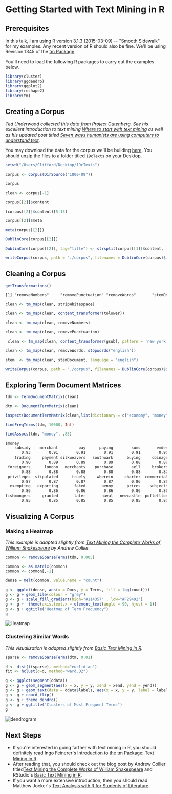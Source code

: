 # Getting Started with Text Mining in R

## Prerequisites

In this talk, I am using [R]( https://www.r-project.org/) version 3.1.3 (2015-03-09) -- "Smooth Sidewalk" for my examples. Any recent version of R should also be fine. We'll be using Revision 1345 of the [tm Package](http://tm.r-forge.r-project.org/).

You'll need to load the following R packages to carry out the examples below.

```R
library(cluster)  
library(ggdendro)
library(ggplot2)
library(reshape2)
library(tm)
```

## Creating a Corpus

*Ted Underwood collected this data from Project Gutenberg. See his excellent introduction to text mining [Where to start with text mining](http://tedunderwood.com/2012/08/14/where-to-start-with-text-mining/) as well as his updated post titled [Seven ways humanists are using computers to understand text](http://tedunderwood.com/2015/06/04/seven-ways-humanists-are-using-computers-to-understand-text/).*

You may download the data for the corpus we'll be building [here](https://dl.dropbox.com/u/4713959/JDH%20article/19cTexts.zip). You should unzip the files to a folder titled ```19cTexts``` on your Desktop.

```R
setwd("/Users/Clifford/Desktop/19cTexts")
```

```R
corpus <- Corpus(DirSource("1800-09"))
```

```R
corpus
```

```R
clean <- corpus[-1]
```

```R
corpus[[2]]$content
```

```R
(corpus[[2]]$content)[5:15]
```

```R
corpus[[2]]$meta
```

```R
meta(corpus[[2]])
```

```R
DublinCore(corpus[[2]])
```

```R 
DublinCore(corpus[[2]], tag="title") <- strsplit(corpus[[1]]$content, '\t')[[2]][14]
```

```R
writeCorpus(corpus, path = "./corpus", filenames = DublinCore(corpus)$identifier)
```

## Cleaning a Corpus


```R
getTransformations()
```

```txt
[1] "removeNumbers"     "removePunctuation" "removeWords"       "stemDocument"      "stripWhitespace"
```

```R
clean <- tm_map(clean, stripWhitespace)
```

```R
clean <- tm_map(clean, content_transformer(tolower))
```

```R
clean <- tm_map(clean, removeNumbers)
```

```R
clean <- tm_map(clean, removePunctuation)
```

```R
 clean <- tm_map(clean, content_transformer(gsub), pattern = 'new york', replacement = 'newyork')
```

```R
clean <- tm_map(clean, removeWords, stopwords("english"))
```

```R
stem  <- tm_map(clean, stemDocument, language = "english")  
```

```R
writeCorpus(corpus, path = "./corpus", filenames = DublinCore(corpus)$identifier)
```

## Exploring Term Document Matrices

```R
tdm <- TermDocumentMatrix(clean)
```

```R
dtm <- DocumentTermMatrix(clean)
```

```R
inspect(DocumentTermMatrix(clean,list(dictionary = c("economy", "money", "finance", "debt", "income", "expenditures", "bonds", "stocks"))))
```

```R
findFreqTerms(tdm, 10000, Inf)
```

```R
findAssocs(tdm, "money", .85)
```

```txt
$money
    subsidy    merchant         pay      paying        sums       emden     packers        paid 
       0.93        0.91        0.91        0.91        0.91        0.90        0.90        0.90 
    trading     payment silkweavers   southwark      buying     coinage      coined     foreign 
       0.90        0.89        0.89        0.89        0.88        0.88        0.88        0.88 
 foreigners      london   merchants    purchase        sell     brokers    licences       ports 
       0.88        0.88        0.88        0.88        0.88        0.87        0.87        0.87 
 privileges  stipulated      truely     wherein     charter  commercial     enacted     england 
       0.87        0.87        0.87        0.87        0.86        0.86        0.86        0.86 
  exempting   exporting       faked       penny      prices    subjects    commerce       duely 
       0.86        0.86        0.86        0.86        0.86        0.86        0.85        0.85 
fishmongers     granted       later       naval   newcastle  poflefllon     selling thenceforth 
       0.85        0.85        0.85        0.85        0.85        0.85        0.85        0.85 
```

## Visualizing A Corpus

### Making a Heatmap

*This example is adapted slightly from [Text Mining the Complete Works of William Shakespeare](http://www.exegetic.biz/blog/2013/09/text-mining-the-complete-works-of-william-shakespeare/) by Andrew Collier.*

```R
common <- removeSparseTerms(tdm, 0.005)
```

```R
common <- as.matrix(common)
common <- common[,-1]
```

```R
dense = melt(common, value.name = "count")
```

```R
g <- ggplot(dense, aes(x = Docs, y = Terms, fill = log(count)))
g <- g + geom_tile(colour = "grey")
g <- g + scale_fill_gradient(high="#114357" , low="#F29492")
g <- g +  theme(axis.text.x = element_text(angle = 90, hjust = 1))
g <- g + ggtitle("Heatmap of Term Frequency")
g
```

![Heatmap](http://i.imgur.com/pESrRzd.png)


### Clustering Similar Words

*This visualization is adapted slightly from [Basic Text Mining in R](https://rstudio-pubs-static.s3.amazonaws.com/31867_8236987cf0a8444e962ccd2aec46d9c3.html).*

```R
sparse <- removeSparseTerms(dtm, 0.01)
```

```R
d <- dist(t(sparse), method="euclidian")   
fit <- hclust(d=d, method="ward.D2")
```

```R
g <- ggplot(segment(ddata))
g <- g + geom_segment(aes(x = x, y = y, xend = xend, yend = yend))
g <- g + geom_text(data = ddata$labels, aes(x = x, y = y, label = label))
g <- g + coord_flip() 
g <- g + theme_dendro()
g <- g + ggtitle("Clusters of Most Frequent Terms")
g
```

![dendrogram](http://i.imgur.com/yfYTnQY.png)

## Next Steps

* If you're interested in going farther with text mining in R, you should definitely read Ingo Feinerer's [Introduction to the tm Package: Text Mining in R](https://cran.r-project.org/web/packages/tm/vignettes/tm.pdf). 
* After reading that, you should check out the blog post by Andrew Collier titled[Text Mining the Complete Works of William Shakespeare](http://www.exegetic.biz/blog/2013/09/text-mining-the-complete-works-of-william-shakespeare/) and RStudio's [Basic Text Mining in R](https://rstudio-pubs-static.s3.amazonaws.com/31867_8236987cf0a8444e962ccd2aec46d9c3.html).
* If you want a more extensive introduction, then you should read Matthew Jocker's [Text Analysis with R for Students of Literature](http://link.springer.com/book/10.1007/978-3-319-03164-4).
